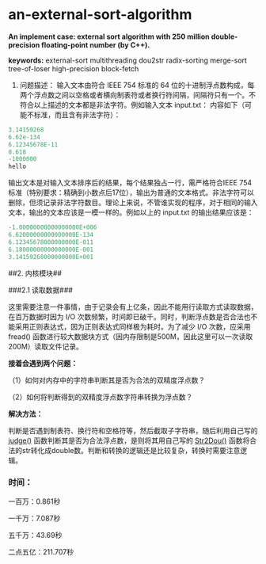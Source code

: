 # an-external-sort-algorithm

**An implement case: external sort algorithm with 250 million double-precision floating-point number (by C++).**

**keywords:**  external-sort multithreading dou2str radix-sorting merge-sort tree-of-loser high-precision block-fetch

1. 问题描述：
输入文本由符合 IEEE 754 标准的 64 位的十进制浮点数构成，每两个浮点数之间以空格或者横向制表符或者换行符间隔，间隔符只有一个。不符合以上描述的文本都是非法字符。例如输入文本 input.txt： 内容如下（可能不标准，而且含有非法字符）：

```C++
3.14159268
6.62e-134
6.12345678E-11
0.618
-1000000
hello
```

输出文本是对输入文本排序后的结果，每个结果独占一行，需严格符合IEEE 754标准（特别要求：精确到小数点后17位），输出为普通的文本格式。非法字符可以删除，但须记录非法字符数目。理论上来说，不管谁实现的程序，对于相同的输入文本，输出的文本应该是一模一样的。例如以上的 input.txt 的输出结果应该是：

```C++
-1.00000000000000000E+006
6.62000000000000000E-134
6.12345678000000000E-011
6.18000000000000000E-001
3.14159268000000000E+001
```
##2. 内核模块##

###2.1 读取数据###

这里需要注意一件事情，由于记录会有上亿条，因此不能用行读取方式读取数据，在百万数据时因为 I/O 次数频繁，时间即已破千。同时，判断浮点数是否合法也不能采用正则表达式，因为正则表达式同样极为耗时。为了减少 I/O 次数，应采用 fread() 函数进行较大数据块方式（因内存限制是500M，因此这里可以一次读取200M）读取文件记录。

**接着会遇到两个问题：**

（1）如何对内存中的字符串判断其是否为合法的双精度浮点数？

（2）如何将判断得到的双精度浮点数字符串转换为浮点数？

**解决方法：**

判断是否遇到制表符、换行符和空格符等，然后截取子字符串，随后利用自己写的 [judge()](https://github.com/zhaoweiwang/an-external-sort-algorithm/blob/master/an-external-sort-algorithm/Str2Dou.cpp) 函数判断其是否为合法浮点数，是则将其用自己写的 [Str2Dou()](https://github.com/zhaoweiwang/an-external-sort-algorithm/blob/master/an-external-sort-algorithm/Str2Dou.cpp) 函数将合法的str转化成double数。判断和转换的逻辑还是比较复杂，转换时需要注意逻辑。



### 时间： ###

一百万：0.861秒

一千万：7.087秒

五千万：43.69秒

二点五亿：211.707秒

